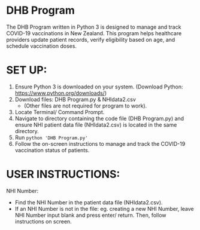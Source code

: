 # DHB Program

The DHB Program written in Python 3 is designed to manage and track COVID-19 vaccinations in New Zealand. This program helps healthcare providers update patient records, verify eligibility based on age, and schedule vaccination doses.

# SET UP: 
1. Ensure Python 3 is downloaded on your system. (Download Python: https://www.python.org/downloads/)
2. Download files: DHB Program.py & NHIdata2.csv
   - (Other files are not required for program to work).
3. Locate Terminal/ Command Prompt.
4. Navigate to directory containing the code file (DHB Program.py) and ensure NHI patient data file (NHIdata2.csv) is located in the same directory.
5. Run ```python 'DHB Program.py'```
6. Follow the on-screen instructions to manage and track the COVID-19 vaccination status of patients.

# USER INSTRUCTIONS:
NHI Number:
- Find the NHI Number in the patient data file (NHIdata2.csv).
- If an NHI Number is not in the file: eg. creating a new NHI Number, leave NHI Number input blank and press enter/ return. Then, follow instructions on screen.
  
